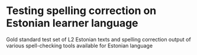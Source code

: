 # Testing spelling correction on Estonian learner language
Gold standard test set of L2 Estonian texts and spelling correction output of various spell-checking tools available for Estonian language
